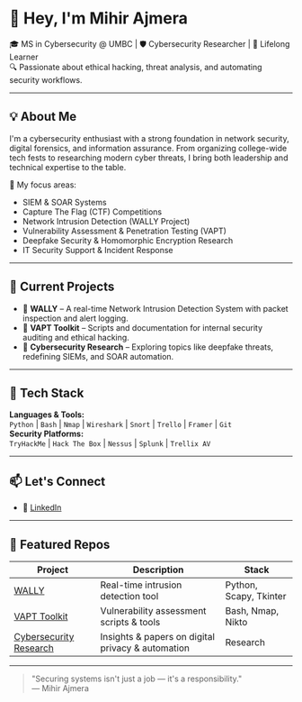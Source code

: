 # 👋 Hey, I'm Mihir Ajmera

🎓 MS in Cybersecurity @ UMBC | 🛡️ Cybersecurity Researcher | 🧠 Lifelong Learner  
🔍 Passionate about ethical hacking, threat analysis, and automating security workflows.

---

## 💡 About Me

I'm a cybersecurity enthusiast with a strong foundation in network security, digital forensics, and information assurance. From organizing college-wide tech fests to researching modern cyber threats, I bring both leadership and technical expertise to the table.

🔐 My focus areas:
- SIEM & SOAR Systems  
- Capture The Flag (CTF) Competitions  
- Network Intrusion Detection (WALLY Project)  
- Vulnerability Assessment & Penetration Testing (VAPT)  
- Deepfake Security & Homomorphic Encryption Research  
- IT Security Support & Incident Response  

---

## 🔭 Current Projects

- 🚨 **WALLY** – A real-time Network Intrusion Detection System with packet inspection and alert logging.
- 🧪 **VAPT Toolkit** – Scripts and documentation for internal security auditing and ethical hacking.
- 🧠 **Cybersecurity Research** – Exploring topics like deepfake threats, redefining SIEMs, and SOAR automation.

---

## 🧰 Tech Stack

**Languages & Tools:**  
`Python` | `Bash` | `Nmap` | `Wireshark` | `Snort` | `Trello` | `Framer` | `Git`  
**Security Platforms:**  
`TryHackMe` | `Hack The Box` | `Nessus` | `Splunk` | `Trellix AV`

---

## 📫 Let's Connect

- 💼 [LinkedIn](https://www.linkedin.com/in/mihirajmera-)  


---

## 📁 Featured Repos

| Project | Description | Stack |
|--------|-------------|-------|
| [WALLY](#) | Real-time intrusion detection tool | Python, Scapy, Tkinter |
| [VAPT Toolkit](#) | Vulnerability assessment scripts & tools | Bash, Nmap, Nikto |
| [Cybersecurity Research](#) | Insights & papers on digital privacy & automation | Research |

---

> "Securing systems isn't just a job — it's a responsibility."  
> — Mihir Ajmera

